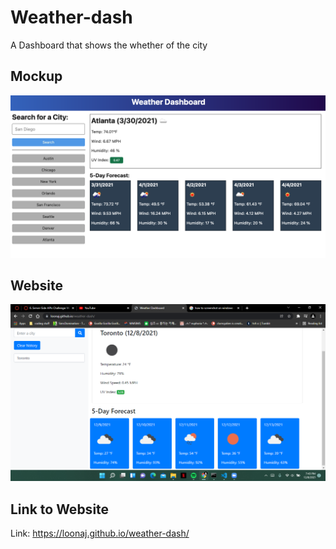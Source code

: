 # Weather-dash
A Dashboard that shows the whether of the city

## Mockup
![website mockup](./assets/images/demo.png)

## Website
![actual website](./assets/images/website.png)


## Link to Website
Link: https://loonaj.github.io/weather-dash/
